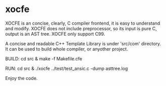 xocfe
=====

XOCFE is an concise, clearly, C compiler frontend, it is easy to understand and 
modify. XOCFE does not include preprocessor, so its input is pure C, output is 
an AST tree. XOCFE only support C99.

A concise and readable C++ Template Library is under 'src/com' directory. It can be used to 
build whole compiler, or anyother project.

BUILD: cd src & make -f Makefile.cfe

RUN: cd src & ./xocfe ../test/test_ansic.c -dump asttree.log

Enjoy the code.
